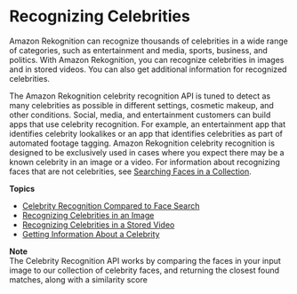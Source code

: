 # Recognizing Celebrities<a name="celebrities"></a>

Amazon Rekognition can recognize thousands of celebrities in a wide range of categories, such as entertainment and media, sports, business, and politics\. With Amazon Rekognition, you can recognize celebrities in images and in stored videos\. You can also get additional information for recognized celebrities\.

The Amazon Rekognition celebrity recognition API is tuned to detect as many celebrities as possible in different settings, cosmetic makeup, and other conditions\. Social, media, and entertainment customers can build apps that use celebrity recognition\. For example, an entertainment app that identifies celebrity lookalikes or an app that identifies celebrities as part of automated footage tagging\. Amazon Rekognition celebrity recognition is designed to be exclusively used in cases where you expect there may be a known celebrity in an image or a video\. For information about recognizing faces that are not celebrities, see [Searching Faces in a Collection](collections.md)\.

**Topics**
+ [Celebrity Recognition Compared to Face Search](celebrity-recognition-vs-face-search.md)
+ [Recognizing Celebrities in an Image](celebrities-procedure-image.md)
+ [Recognizing Celebrities in a Stored Video](celebrities-video-sqs.md)
+ [Getting Information About a Celebrity](get-celebrity-info-procedure.md)

**Note**  
The Celebrity Recognition API works by comparing the faces in your input image to our collection of celebrity faces, and returning the closest found matches, along with a similarity score